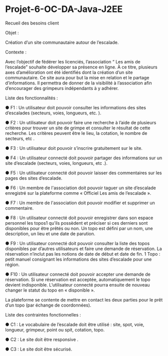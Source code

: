 # Projet-6-OC-DA-Java-J2EE

Recueil des besoins client

Objet :

Création d’un site communautaire autour de l’escalade.

Contexte :

Avec l’objectif de fédérer les licenciés, l’association “ Les amis de l’escalade” souhaite développer sa présence en ligne. À ce titre, plusieurs axes d’amélioration
ont été identifiés dont la création d’un site communautaire. Ce site aura pour but la mise en relation et le partage d’informations. Il permettra
de donner de la visibilité à l’association afin d’encourager des grimpeurs indépendants à y adhérer.

Liste des fonctionnalités :

● F1 : Un utilisateur doit pouvoir consulter les informations des sites d’escalades (secteurs, voies, longueurs, etc. ).

● F2 : Un utilisateur doit pouvoir faire une recherche à l’aide de plusieurs critères pour trouver un site de grimpe et consulter le résultat de cette
recherche. Les critères peuvent être le lieu, la cotation, le nombre de secteurs, etc .

● F3 : Un utilisateur doit pouvoir s’inscrire gratuitement sur le site.

● F4 : Un utilisateur connecté doit pouvoir partager des informations sur un site d’escalade (secteurs, voies, longueurs, etc .).

● F5 : Un utilisateur connecté doit pouvoir laisser des commentaires sur les pages des sites d’escalade.

● F6 : Un membre de l'association doit pouvoir taguer un site d’escalade enregistré sur la plateforme comme « Officiel Les amis de l’escalade ».

● F7 : Un membre de l'association doit pouvoir modifier et supprimer un commentaire.

● F8 : Un utilisateur connecté doit pouvoir enregistrer dans son espace personnel les topos1 qu’ils possèdent et préciser si ces derniers sont
disponibles pour être prêtés ou non. Un topo est défini par un nom, une description, un lieu et une date de parution.

● F9 : Un utilisateur connecté doit pouvoir consulter la liste des topos disponibles par d’autres utilisateurs et faire une demande de réservation.
La réservation n’inclut pas les notions de date de début et date de fin. 1 Topo : petit manuel consignant les informations des sites d’escalade pour une région.

● F10 : Un utilisateur connecté doit pouvoir accepter une demande de réservation. Si une réservation est acceptée, automatiquement le topo
devient indisponible. L’utilisateur connecté pourra ensuite de nouveau changer le statut du topo en « disponible ».

La plateforme se contente de mettre en contact les deux parties pour le prêt d’un topo (par échange de coordonnées).

Liste des contraintes fonctionnelles :

● C1 : Le vocabulaire de l’escalade doit être utilisé : site, spot, voie, longueur, grimpeur, point ou spit, cotation, topo.

● C2 : Le site doit être responsive .

● C3 : Le site doit être sécurisé.
